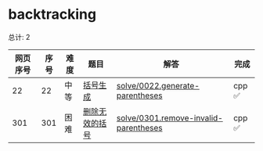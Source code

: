 # backtracking

<!--- table -->


总计: 2

| 网页序号 | 序号 | 难度 | 题目                    | 解答                      | 完成 |
| ---- | ---- | ---- | ------------------ | ---------------- | -------- | 
| 22 | 22 | 中等 | [括号生成](https://leetcode.cn/problems/generate-parentheses/description/) | [solve/0022.generate-parentheses](../solve/0022.generate-parentheses)| cpp ✅ |
| 301 | 301 | 困难 | [删除无效的括号](https://leetcode.cn/problems/remove-invalid-parentheses/description/) | [solve/0301.remove-invalid-parentheses](../solve/0301.remove-invalid-parentheses)| cpp ✅ |
